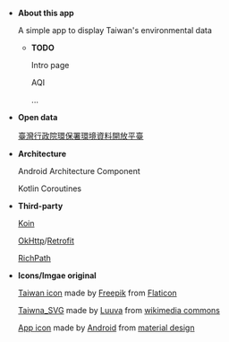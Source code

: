 * **About this app**

  A simple app to display Taiwan's environmental data
  
  * **TODO**
  
    Intro page
  
    AQI
  
    ...

* **Open data**

  [臺灣行政院環保署環境資料開放平臺](https://data.epa.gov.tw/)

* **Architecture**

  Android Architecture Component
  
  Kotlin Coroutines

* **Third-party**
  
  [Koin](https://github.com/InsertKoinIO/koin)
  
  [OkHttp](https://square.github.io/okhttp/)/[Retrofit](https://square.github.io/retrofit/)

  [RichPath](https://github.com/tarek360/RichPath)
 
 
* **Icons/Imgae original**
  
  [Taiwan icon](https://www.flaticon.com/free-icon/taiwan_24170) made by [Freepik](https://www.flaticon.com/authors/freepik) from [Flaticon](https://www.flaticon.com)
  
  [Taiwna_SVG](https://upload.wikimedia.org/wikipedia/commons/0/06/Taiwan_ROC_political_division_map.svg) made by [Luuva](https://commons.wikimedia.org/wiki/User:A-l%C3%BA-mih) from [wikimedia commons](https://commons.wikimedia.org/wiki/File:Taiwan_ROC_political_division_map.svg)

  [App icon](https://material.io/resources/icons/?style=baseline) made by [Android](https://www.android.com/) from [material design](https://material.io/)
